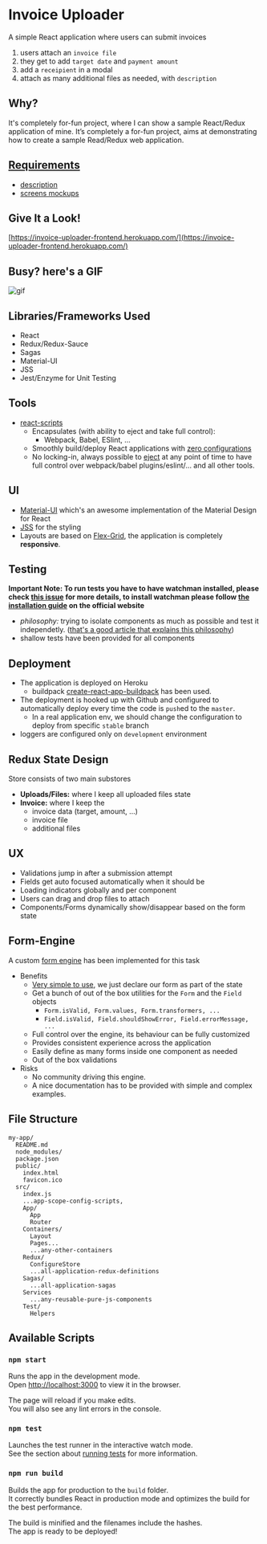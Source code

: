 # Invoice Uploader
A simple React application where users can submit invoices
1. users attach an `invoice file`
1. they get to add `target date` and `payment amount`
1. add a `receipient` in a modal
1. attach as many additional files as needed, with `description`

## Why?
It's completely for-fun project, where I can show a sample React/Redux application of mine.
It’s completely a for-fun project, aims at demonstrating how to create a sample Read/Redux web application.

## [Requirements](https://github.com/AmrAbdulrahman/invoice-uploader-frontend/tree/master/requirements)
- [description](https://github.com/AmrAbdulrahman/invoice-uploader-frontend/blob/master/requirements/requirements.md)
- [screens mockups](https://github.com/AmrAbdulrahman/invoice-uploader-frontend/blob/master/requirements/workflow.pdf)

## Give It a Look!
[https://invoice-uploader-frontend.herokuapp.com/](https://invoice-uploader-frontend.herokuapp.com/)

## Busy? here's a GIF
![gif](http://g.recordit.co/mgTlyqtuJa.gif)

## Libraries/Frameworks Used
- React
- Redux/Redux-Sauce
- Sagas
- Material-UI
- JSS
- Jest/Enzyme for Unit Testing

## Tools
- [react-scripts](https://github.com/facebook/create-react-app/blob/master/README.md#getting-started)
  - Encapsulates (with ability to eject and take full control):
    - Webpack, Babel, ESlint, ...
  - Smoothly build/deploy React applications with [zero configurations](https://github.com/facebook/create-react-app#philosophy)
  - No locking-in, always possible to [eject](https://github.com/facebook/create-react-app/blob/master/packages/react-scripts/template/README.md#npm-run-eject) at any point of time to have full control over webpack/babel plugins/eslint/... and all other tools.

## UI
- [Material-UI](https://material-ui.com/) which's an awesome implementation of the Material Design for React
- [JSS](http://cssinjs.org/?v=v9.8.1) for the styling
- Layouts are based on [Flex-Grid](https://material-ui.com/layout/grid/#grid), the application is completely **responsive**.

## Testing
**Important Note: To run tests you have to have watchman installed, please check [this issue](https://github.com/facebook/create-react-app/issues/871) for more details, to install watchman please follow [the installation guide](https://facebook.github.io/watchman/docs/install.html) on the official website**

- *philosophy:* trying to isolate components as much as possible and test it independetly. ([that's a good article that explains this philosophy](https://hacks.mozilla.org/2018/04/testing-strategies-for-react-and-redux/))
- shallow tests have been provided for all components

## Deployment
- The application is deployed on Heroku
  - buildpack [create-react-app-buildpack](https://github.com/mars/create-react-app-buildpack) has been used.
- The deployment is hooked up with Github and configured to automatically deploy every time the code is `push`ed to the `master`.
  - In a real application env, we should change the configuration to deploy from specific `stable` branch
- loggers are configured only on `development` environment

## Redux State Design
Store consists of two main substores
- **Uploads/Files:** where I keep all uploaded files state
- **Invoice:** where I keep the
  - invoice data (target, amount, ...)
  - invoice file
  - additional files

## UX
- Validations jump in after a submission attempt
- Fields get auto focused automatically when it should be
- Loading indicators globally and per component
- Users can drag and drop files to attach
- Components/Forms dynamically show/disappear based on the form state

## Form-Engine
A custom [form engine](https://github.com/AmrAbdulrahman/invoice-uploader-frontend/tree/master/src/FormEngine) has been implemented for this task
- Benefits
  - [Very simple to use](https://github.com/AmrAbdulrahman/invoice-uploader-frontend/blob/master/src/Pages/InvoiceUploader/AddAdditionalFileForm.js#L25), we just declare our form as part of the state
  - Get a bunch of out of the box utilities for the `Form` and the `Field` objects
    - `Form.isValid, Form.values, Form.transformers, ...`
    - `Field.isValid, Field.shouldShowError, Field.errorMessage, ...`
  - Full control over the engine, its behaviour can be fully customized
  - Provides consistent experience across the application
  - Easily define as many forms inside one component as needed
  - Out of the box validations
- Risks
  - No community driving this engine.
  - A nice documentation has to be provided with simple and complex examples.

## File Structure
```
my-app/
  README.md
  node_modules/
  package.json
  public/
    index.html
    favicon.ico
  src/
    index.js
    ...app-scope-config-scripts,
    App/
      App
      Router
    Containers/
      Layout
      Pages...
      ...any-other-containers
    Redux/
      ConfigureStore
      ...all-application-redux-definitions
    Sagas/
      ...all-application-sagas
    Services
      ...any-reusable-pure-js-components
    Test/
      Helpers    
```

## Available Scripts

### `npm start`

Runs the app in the development mode.<br>
Open [http://localhost:3000](http://localhost:3000) to view it in the browser.

The page will reload if you make edits.<br>
You will also see any lint errors in the console.

### `npm test`

Launches the test runner in the interactive watch mode.<br>
See the section about [running tests](#running-tests) for more information.

### `npm run build`

Builds the app for production to the `build` folder.<br>
It correctly bundles React in production mode and optimizes the build for the best performance.

The build is minified and the filenames include the hashes.<br>
The app is ready to be deployed!  
